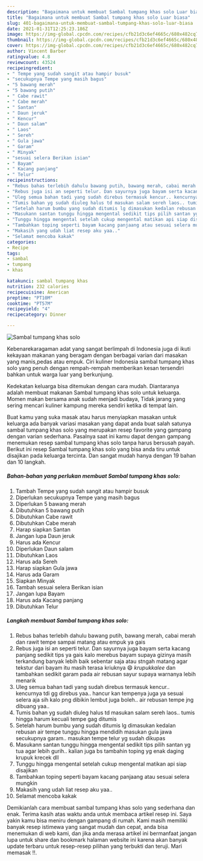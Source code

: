 ```yaml
---
description: "Bagaimana untuk membuat Sambal tumpang khas solo Luar biasa"
title: "Bagaimana untuk membuat Sambal tumpang khas solo Luar biasa"
slug: 401-bagaimana-untuk-membuat-sambal-tumpang-khas-solo-luar-biasa
date: 2021-01-31T12:25:23.186Z
image: https://img-global.cpcdn.com/recipes/cfb21d3c6ef4665c/680x482cq70/sambal-tumpang-khas-solo-foto-resep-utama.jpg
thumbnail: https://img-global.cpcdn.com/recipes/cfb21d3c6ef4665c/680x482cq70/sambal-tumpang-khas-solo-foto-resep-utama.jpg
cover: https://img-global.cpcdn.com/recipes/cfb21d3c6ef4665c/680x482cq70/sambal-tumpang-khas-solo-foto-resep-utama.jpg
author: Vincent Barber
ratingvalue: 4.8
reviewcount: 43524
recipeingredient:
- " Tempe yang sudah sangit atau hampir busuk"
- "secukupnya Tempe yang masih bagus"
- "5 bawang merah"
- "5 bawang putih"
- " Cabe rawit"
- " Cabe merah"
- " Santan"
- " Daun jeruk"
- " Kencur"
- " Daun salam"
- " Laos"
- " Sereh"
- " Gula jawa"
- " Garam"
- " Minyak"
- "sesuai selera Berikan isian"
- " Bayam"
- " Kacang panjang"
- " Telur"
recipeinstructions:
- "Rebus bahas terlebih dahulu bawang putih, bawang merah, cabai merah dan rawit tempe sampai matang atau empuk ya gais"
- "Rebus juga isi an seperti telur. Dan sayurnya juga bayam serta kacang panjang sedikit tips ya gais kalo merebus bayam supaya gizinya masih terkandung banyak lebih baik sebentar saja atau stngah matang agar tekstur dari bayam itu masih terasa kriuknya 😄 *krupukkalee* dan tambahkan sedikit garam pada air rebusan sayur supaya warnanya lebih menarik"
- "Uleg semua bahan tadi yang sudah direbus termasuk kencur.. kencurnya tdi gg direbus yaa.. hancur kan tempenya juga ya sesuai selera aja sih kalo png dibikin lembut juga boleh.. air rebusan tempe jng dibuang yaa.."
- "Tumis bahan yg sudah diuleg halus td masukan salam sereh laos.. tumis hingga harum kecuali tempe gag ditumis"
- "Setelah harum bumbu yang sudah ditumis lg dimasukan kedalan rebusan air tempe tunggu hingga mendidih masukan gula jawa secukupnya garam.. masukan tempe telur yg sudah dikupas"
- "Masukann santan tunggu hingga mengental sedikit tips pilih santan yg tua agar lebih gurih.. kalian juga bs tambahin toping yg enak daging krupuk krecek dll"
- "Tunggu hingga mengental setelah cukup mengental matikan api siap disajikan"
- "Tambahkan toping seperti bayam kacang panjaang atau sesuai selera mungkin"
- "Makasih yang udah liat resep aku yaa.."
- "Selamat mencoba kakak"
categories:
- Recipe
tags:
- sambal
- tumpang
- khas

katakunci: sambal tumpang khas 
nutrition: 232 calories
recipecuisine: American
preptime: "PT10M"
cooktime: "PT57M"
recipeyield: "4"
recipecategory: Dinner

---
```



![Sambal tumpang khas solo](https://img-global.cpcdn.com/recipes/cfb21d3c6ef4665c/680x482cq70/sambal-tumpang-khas-solo-foto-resep-utama.jpg)

Kebenarekaragaman adat yang sangat berlimpah di Indonesia juga di ikuti kekayaan makanan yang beragam dengan berbagai varian dari masakan yang manis,pedas atau empuk. Ciri kuliner Indonesia sambal tumpang khas solo yang penuh dengan rempah-rempah memberikan kesan tersendiri bahkan untuk warga luar yang berkunjung.




Kedekatan keluarga bisa ditemukan dengan cara mudah. Diantaranya adalah membuat makanan Sambal tumpang khas solo untuk keluarga. Momen makan bersama anak sudah menjadi budaya, Tidak jarang yang sering mencari kuliner kampung mereka sendiri ketika di tempat lain.

Buat kamu yang suka masak atau harus menyiapkan masakan untuk keluarga ada banyak variasi masakan yang dapat anda buat salah satunya sambal tumpang khas solo yang merupakan resep favorite yang gampang dengan varian sederhana. Pasalnya saat ini kamu dapat dengan gampang menemukan resep sambal tumpang khas solo tanpa harus bersusah payah.
Berikut ini resep Sambal tumpang khas solo yang bisa anda tiru untuk disajikan pada keluarga tercinta. Dan sangat mudah hanya dengan 19 bahan dan 10 langkah.


<!--inarticleads1-->

##### Bahan-bahan yang perlukan membuat Sambal tumpang khas solo:

1. Tambah  Tempe yang sudah sangit atau hampir busuk
1. Diperlukan secukupnya Tempe yang masih bagus
1. Diperlukan 5 bawang merah
1. Dibutuhkan 5 bawang putih
1. Dibutuhkan  Cabe rawit
1. Dibutuhkan  Cabe merah
1. Harap siapkan  Santan
1. Jangan lupa  Daun jeruk
1. Harus ada  Kencur
1. Diperlukan  Daun salam
1. Dibutuhkan  Laos
1. Harus ada  Sereh
1. Harap siapkan  Gula jawa
1. Harus ada  Garam
1. Siapkan  Minyak
1. Tambah sesuai selera Berikan isian
1. Jangan lupa  Bayam
1. Harus ada  Kacang panjang
1. Dibutuhkan  Telur




<!--inarticleads2-->

##### Langkah membuat  Sambal tumpang khas solo:

1. Rebus bahas terlebih dahulu bawang putih, bawang merah, cabai merah dan rawit tempe sampai matang atau empuk ya gais
1. Rebus juga isi an seperti telur. Dan sayurnya juga bayam serta kacang panjang sedikit tips ya gais kalo merebus bayam supaya gizinya masih terkandung banyak lebih baik sebentar saja atau stngah matang agar tekstur dari bayam itu masih terasa kriuknya 😄 *krupukkalee* dan tambahkan sedikit garam pada air rebusan sayur supaya warnanya lebih menarik
1. Uleg semua bahan tadi yang sudah direbus termasuk kencur.. kencurnya tdi gg direbus yaa.. hancur kan tempenya juga ya sesuai selera aja sih kalo png dibikin lembut juga boleh.. air rebusan tempe jng dibuang yaa..
1. Tumis bahan yg sudah diuleg halus td masukan salam sereh laos.. tumis hingga harum kecuali tempe gag ditumis
1. Setelah harum bumbu yang sudah ditumis lg dimasukan kedalan rebusan air tempe tunggu hingga mendidih masukan gula jawa secukupnya garam.. masukan tempe telur yg sudah dikupas
1. Masukann santan tunggu hingga mengental sedikit tips pilih santan yg tua agar lebih gurih.. kalian juga bs tambahin toping yg enak daging krupuk krecek dll
1. Tunggu hingga mengental setelah cukup mengental matikan api siap disajikan
1. Tambahkan toping seperti bayam kacang panjaang atau sesuai selera mungkin
1. Makasih yang udah liat resep aku yaa..
1. Selamat mencoba kakak




Demikianlah cara membuat sambal tumpang khas solo yang sederhana dan enak. Terima kasih atas waktu anda untuk membaca artikel resep ini. Saya yakin kamu bisa meniru dengan gampang di rumah. Kami masih memiliki banyak resep istimewa yang sangat mudah dan cepat, anda bisa menemukan di web kami, dan jika anda merasa artikel ini bermanfaat jangan lupa untuk share dan bookmark halaman website ini karena akan banyak update terbaru untuk resep-resep pilihan yang terbukti dan teruji. Mari memasak !!. 

